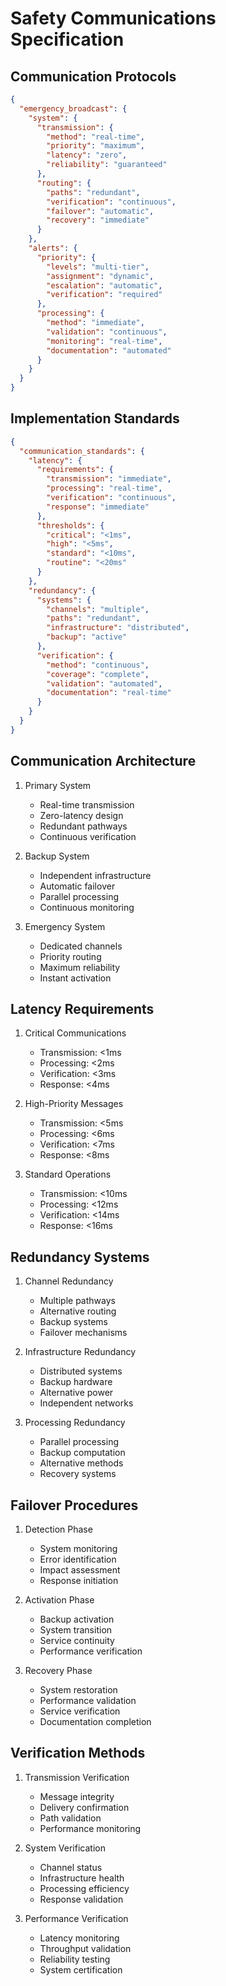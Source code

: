 # Safety Communications Specification

## Communication Protocols

```json
{
  "emergency_broadcast": {
    "system": {
      "transmission": {
        "method": "real-time",
        "priority": "maximum",
        "latency": "zero",
        "reliability": "guaranteed"
      },
      "routing": {
        "paths": "redundant",
        "verification": "continuous",
        "failover": "automatic",
        "recovery": "immediate"
      }
    },
    "alerts": {
      "priority": {
        "levels": "multi-tier",
        "assignment": "dynamic",
        "escalation": "automatic",
        "verification": "required"
      },
      "processing": {
        "method": "immediate",
        "validation": "continuous",
        "monitoring": "real-time",
        "documentation": "automated"
      }
    }
  }
}
```

## Implementation Standards

```json
{
  "communication_standards": {
    "latency": {
      "requirements": {
        "transmission": "immediate",
        "processing": "real-time",
        "verification": "continuous",
        "response": "immediate"
      },
      "thresholds": {
        "critical": "<1ms",
        "high": "<5ms",
        "standard": "<10ms",
        "routine": "<20ms"
      }
    },
    "redundancy": {
      "systems": {
        "channels": "multiple",
        "paths": "redundant",
        "infrastructure": "distributed",
        "backup": "active"
      },
      "verification": {
        "method": "continuous",
        "coverage": "complete",
        "validation": "automated",
        "documentation": "real-time"
      }
    }
  }
}
```

## Communication Architecture

1. Primary System
   - Real-time transmission
   - Zero-latency design
   - Redundant pathways
   - Continuous verification

2. Backup System
   - Independent infrastructure
   - Automatic failover
   - Parallel processing
   - Continuous monitoring

3. Emergency System
   - Dedicated channels
   - Priority routing
   - Maximum reliability
   - Instant activation

## Latency Requirements

1. Critical Communications
   - Transmission: <1ms
   - Processing: <2ms
   - Verification: <3ms
   - Response: <4ms

2. High-Priority Messages
   - Transmission: <5ms
   - Processing: <6ms
   - Verification: <7ms
   - Response: <8ms

3. Standard Operations
   - Transmission: <10ms
   - Processing: <12ms
   - Verification: <14ms
   - Response: <16ms

## Redundancy Systems

1. Channel Redundancy
   - Multiple pathways
   - Alternative routing
   - Backup systems
   - Failover mechanisms

2. Infrastructure Redundancy
   - Distributed systems
   - Backup hardware
   - Alternative power
   - Independent networks

3. Processing Redundancy
   - Parallel processing
   - Backup computation
   - Alternative methods
   - Recovery systems

## Failover Procedures

1. Detection Phase
   - System monitoring
   - Error identification
   - Impact assessment
   - Response initiation

2. Activation Phase
   - Backup activation
   - System transition
   - Service continuity
   - Performance verification

3. Recovery Phase
   - System restoration
   - Performance validation
   - Service verification
   - Documentation completion

## Verification Methods

1. Transmission Verification
   - Message integrity
   - Delivery confirmation
   - Path validation
   - Performance monitoring

2. System Verification
   - Channel status
   - Infrastructure health
   - Processing efficiency
   - Response validation

3. Performance Verification
   - Latency monitoring
   - Throughput validation
   - Reliability testing
   - System certification